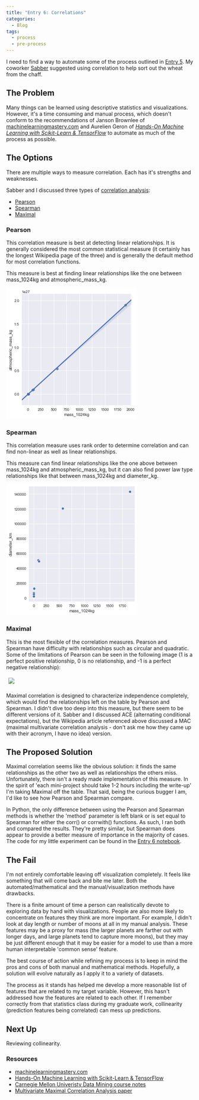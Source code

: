 ```yaml
---
title: "Entry 6: Correlations"
categories:
  - Blog
tags:
  - process
  - pre-process
---
```


I need to find a way to automate some of the process outlined in [Entry 5](https://julielinx.github.io/blog/EDA/). My coworker [Sabber](https://medium.com/@sabber) suggested using correlation to help sort out the wheat from the chaff.

## The Problem

Many things can be learned using descriptive statistics and visualizations. However, it's a time consuming and manual process, which doesn't conform to the recommendations of Janson Brownlee of [machinelearningmastery.com](https://machinelearningmastery.com/) and Aurelien Geron of *[Hands-On Machine Learning with Scikit-Learn & TensorFlow](https://www.amazon.com/Hands-Machine-Learning-Scikit-Learn-TensorFlow/dp/1491962291)* to automate as much of the process as possible. 

## The Options

There are multiple ways to measure correlation. Each has it's strengths and weaknesses.

Sabber and I discussed three types of [correlation analysis](https://www.stat.cmu.edu/~ryantibs/datamining/lectures/11-cor2.pdf):
- [Pearson](https://www.spss-tutorials.com/pearson-correlation-coefficient/)
- [Spearman](https://en.wikipedia.org/wiki/Spearman%27s_rank_correlation_coefficient)
- [Maximal](http://proceedings.mlr.press/v32/nguyenc14.pdf)

### Pearson

This correlation measure is best at detecting linear relationships. It is generally considered the most common statistical measure (it certainly has the longest Wikipedia page of the three) and is generally the default method for most correlation functions.

This measure is best at finding linear relationships like the one between mass_1024kg and atmospheric_mass_kg.

![linear relationship](../assets/images/06_EDA_1.png)

### Spearman

This correlation measure uses rank order to determine correlation and can find non-linear as well as linear relationships.

This measure can find linear relationships like the one above between mass_1024kg and atmospheric_mass_kg, but it can also find power law type relationships like that between mass_1024kg and diameter_kg.

![non-linear relationship](../assets/images/06_EDA_2.png)

### Maximal

This is the most flexible of the correlation measures. Pearson and Spearman have difficulty with relationships such as circular and quadratic. Some of the limitations of Pearson can be seen in the following image (1 is a perfect positive relationship, 0 is no relationship, and -1 is a perfect negative relationship):

<img src="https://upload.wikimedia.org/wikipedia/commons/thumb/d/d4/Correlation_examples2.svg/1920px-Correlation_examples2.svg.png" width=600 style="margin:6px 6px">

Maximal correlation is designed to characterize independence completely, which would find the relationships left on the table by Pearson and Spearman. I didn't dive too deep into this measure, but there seem to be different versions of it. Sabber and I discussed ACE (alternating conditional expectations), but the Wikipedia article referenced above discussed a MAC (maximal multivariate correlation analysis - don't ask me how they came up with their acronym, I have no idea) version.

## The Proposed Solution

Maximal correlation seems like the obvious solution: it finds the same relationships as the other two as well as relationships the others miss. Unfortunately, there isn't a ready made implementation of this measure. In the spirit of 'each mini-project should take 1-2 hours including the write-up' I'm taking Maximal off the table. That said, being the curious bugger I am, I'd like to see how Pearson and Spearman compare.

In Python, the only difference between using the Pearson and Spearman methods is whether the 'method' parameter is left blank or is set equal to Spearman for either the corr() or corrwith() functions. As such, I ran both and compared the results. They're pretty similar, but Spearman does appear to provide a better measure of importance in the majority of cases. The code for my little experiment can be found in the [Entry 6 notebook](https://github.com/julielinx/datascience_diaries/blob/master/01_ml_process/06_nb_EDA_corr.ipynb).

## The Fail

I'm not entirely comfortable leaving off visualization completely. It feels like something that will come back and bite me later. Both the automated/mathematical and the manual/visualization methods have drawbacks.

There is a finite amount of time a person can realistically devote to exploring data by hand with visualizations. People are also more likely to concentrate on features they think are more important. For example, I didn't look at day length or number of moons at all in my manual analysis. These features may be a proxy for mass (the larger planets are farther out with longer days, and large planets tend to capture more moons), but they may be just different enough that it may be easier for a model to use than a more human interpretable 'common sense' feature.

The best course of action while refining my process is to keep in mind the pros and cons of both manual and mathematical methods. Hopefully, a solution will evolve naturally as I apply it to a variety of datasets.

The process as it stands has helped me develop a more reasonable list of features that are related to my target variable. However, this hasn't addressed how the features are related to each other. If I remember correctly from that statistics class during my graduate work, collinearity (prediction features being correlated) can mess up predictions.

## Next Up

Reviewing collinearity.

### Resources

- [machinelearningmastery.com](https://machinelearningmastery.com/)
- [Hands-On Machine Learning with Scikit-Learn & TensorFlow](https://www.amazon.com/Hands-Machine-Learning-Scikit-Learn-TensorFlow/dp/1491962291)
- [Carnegie Mellon Univeristy Data Mining course notes](https://www.stat.cmu.edu/~ryantibs/datamining/)
- [Multivariate Maximal Correlation Analysis paper](http://proceedings.mlr.press/v32/nguyenc14.pdf)
